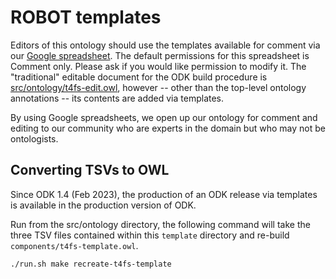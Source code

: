 # ROBOT templates

Editors of this ontology should use the templates available for comment via our [Google spreadsheet](https://docs.google.com/spreadsheets/d/1pu9o8oiP1hwnyQk1tv_8cdoe07GngINRD5pGz04m4Zo/edit?usp=sharing). The default permissions for this spreadsheet is Comment only. Please ask if you would like permission to modify it. The "traditional" editable document for the ODK build procedure is [src/ontology/t4fs-edit.owl](src/ontology/t4fs-edit.owl), however -- other than the top-level ontology annotations -- its contents are added via templates.

By using Google spreadsheets, we open up our ontology for comment and editing to our community who are experts in the domain but who may not be ontologists.

## Converting TSVs to OWL

Since ODK 1.4 (Feb 2023), the production of an ODK release via templates is available in the production version of ODK.

Run from the src/ontology directory, the following command will take the three TSV files contained within this `template` directory and re-build `components/t4fs-template.owl`.

```
./run.sh make recreate-t4fs-template
```

